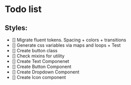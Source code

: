 # Todo list

## Styles:

- [] Migrate fluent tokens. Spacing + colors + transitions
- [] Generate css variables via maps and loops + Test
- [] Create button class
- [] Check mixins for utility
- [] Create Text Componenet
- [] Create Button Component
- [] Create Dropdown Component
- [] Create Icon component
